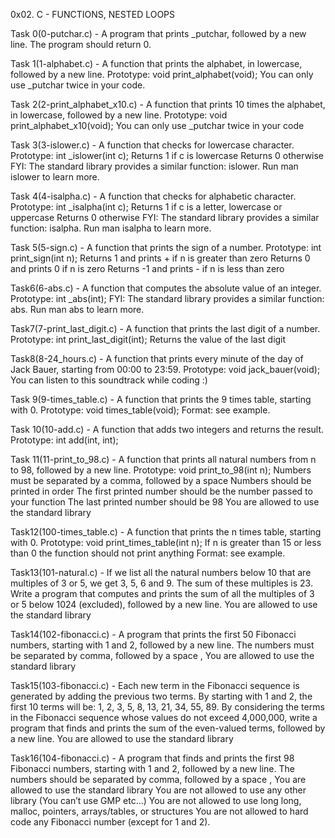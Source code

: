 0x02. C - FUNCTIONS, NESTED LOOPS

Task 0(0-putchar.c) - A program that prints _putchar, followed by a new line. The program should return 0.

Task 1(1-alphabet.c) - A function that prints the alphabet, in lowercase, followed by a new line.
Prototype: void print_alphabet(void);
You can only use _putchar twice in your code.

Task 2(2-print_alphabet_x10.c) - A function that prints 10 times the alphabet, in lowercase, followed by a new line.
Prototype: void print_alphabet_x10(void);
You can only use _putchar twice in your code

Task 3(3-islower.c) - A function that checks for lowercase character.
Prototype: int _islower(int c);
Returns 1 if c is lowercase
Returns 0 otherwise
FYI: The standard library provides a similar function: islower. Run man islower to learn more.

Task 4(4-isalpha.c) - A function that checks for alphabetic character.
Prototype: int _isalpha(int c);
Returns 1 if c is a letter, lowercase or uppercase
Returns 0 otherwise
FYI: The standard library provides a similar function: isalpha. Run man isalpha to learn more.

Task 5(5-sign.c) - A function that prints the sign of a number.
Prototype: int print_sign(int n);
Returns 1 and prints + if n is greater than zero
Returns 0 and prints 0 if n is zero
Returns -1 and prints - if n is less than zero

Task6(6-abs.c) - A function that computes the absolute value of an integer.
Prototype: int _abs(int);
FYI: The standard library provides a similar function: abs. Run man abs to learn more.

Task7(7-print_last_digit.c) - A function that prints the last digit of a number.
Prototype: int print_last_digit(int);
Returns the value of the last digit

Task8(8-24_hours.c) - A function that prints every minute of the day of Jack Bauer, starting from 00:00 to 23:59.
Prototype: void jack_bauer(void);
You can listen to this soundtrack while coding :)

Task 9(9-times_table.c) - A function that prints the 9 times table, starting with 0.
Prototype: void times_table(void);
Format: see example.

Task 10(10-add.c) - A function that adds two integers and returns the result.
Prototype: int add(int, int);

Task 11(11-print_to_98.c) - A function that prints all natural numbers from n to 98, followed by a new line.
Prototype: void print_to_98(int n);
Numbers must be separated by a comma, followed by a space
Numbers should be printed in order
The first printed number should be the number passed to your function
The last printed number should be 98
You are allowed to use the standard library

Task12(100-times_table.c) - A function that prints the n times table, starting with 0.
Prototype: void print_times_table(int n);
If n is greater than 15 or less than 0 the function should not print anything
Format: see example.

Task13(101-natural.c) - If we list all the natural numbers below 10 that are multiples of 3 or 5, we get 3, 5, 6 and 9. The sum of these multiples is 23. Write a program that computes and prints the sum of all the multiples of 3 or 5 below 1024 (excluded), followed by a new line.
You are allowed to use the standard library

Task14(102-fibonacci.c) - A program that prints the first 50 Fibonacci numbers, starting with 1 and 2, followed by a new line.
The numbers must be separated by comma, followed by a space , 
You are allowed to use the standard library

Task15(103-fibonacci.c) - Each new term in the Fibonacci sequence is generated by adding the previous two terms. By starting with 1 and 2, the first 10 terms will be: 1, 2, 3, 5, 8, 13, 21, 34, 55, 89. By considering the terms in the Fibonacci sequence whose values do not exceed 4,000,000, write a program that finds and prints the sum of the even-valued terms, followed by a new line.
You are allowed to use the standard library

Task16(104-fibonacci.c) - A program that finds and prints the first 98 Fibonacci numbers, starting with 1 and 2, followed by a new line.
The numbers should be separated by comma, followed by a space ,
You are allowed to use the standard library
You are not allowed to use any other library (You can’t use GMP etc…)
You are not allowed to use long long, malloc, pointers, arrays/tables, or structures
You are not allowed to hard code any Fibonacci number (except for 1 and 2).
